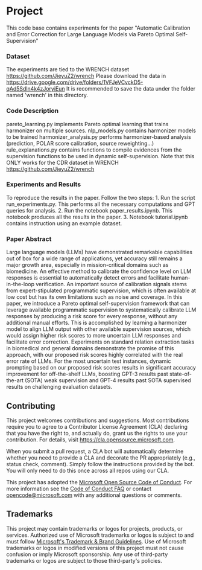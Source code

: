 # Project

This code base contains experiments for the paper "Automatic Calibration and Error Correction for Large Language Models via Pareto Optimal Self-Supervision"

### Dataset
The experiments are tied to the WRENCH dataset https://github.com/JieyuZ2/wrench
Please download the data in https://drive.google.com/drive/folders/1VFJeVCvckD5-qAd5Sdln4k4zJoryiEun 
It is recommended to save the data under the folder named 'wrench' in this directory.


### Code Description
pareto_learning.py implements Pareto optimal learning that trains harmonizer on multiple sources.
nlp_models.py contains harmonizer models to be trained
harmonizer_analysis.py performs harmonizer-based analysis (prediction, POLAR score calibration, source reweighting...)
rule_explanations.py contains functions to compile evidences from the supervision functions to be used in dynamic self-supervision.
                    Note that this ONLY works for the CDR dataset in WRENCH https://github.com/JieyuZ2/wrench


### Experiments and Results
To reproduce the results in the paper. Follow the two steps:
    1. Run the script run_experiments.py. This performs all the necessary computations and GPT queries for analysis.
    2. Run the notebook paper_results.ipynb. This notebook produces all the results in the paper.
    3. Notebook tutorial.ipynb contains instruction using an example dataset.


### Paper Abstract
Large language models (LLMs) have demonstrated remarkable capabilities out of box for a wide range of applications, yet accuracy still remains a major growth area, especially in mission-critical domains such as biomedicine. An effective method to calibrate the confidence level on LLM responses is essential to automatically detect errors and facilitate human-in-the-loop verification. An important source of calibration signals stems from expert-stipulated programmatic supervision, which is often available at low cost but has its own limitations such as noise and coverage. In this paper, we introduce a Pareto optimal self-supervision framework that can leverage available programmatic supervision to systematically calibrate LLM responses by producing a risk score for every response, without any additional manual efforts. This is accomplished by learning a harmonizer model to align LLM output with other available supervision sources, which would assign higher risk scores to more uncertain LLM responses and facilitate error correction. Experiments on standard relation extraction tasks in biomedical and general domains demonstrate the promise of this approach, with our proposed risk scores highly correlated with the real error rate of LLMs. For the most uncertain test instances, dynamic prompting based on our proposed risk scores results in significant accuracy improvement for off-the-shelf LLMs, boosting GPT-3 results past state-of-the-art (SOTA) weak supervision and GPT-4 results past SOTA supervised results on challenging evaluation datasets.

## Contributing

This project welcomes contributions and suggestions.  Most contributions require you to agree to a
Contributor License Agreement (CLA) declaring that you have the right to, and actually do, grant us
the rights to use your contribution. For details, visit https://cla.opensource.microsoft.com.

When you submit a pull request, a CLA bot will automatically determine whether you need to provide
a CLA and decorate the PR appropriately (e.g., status check, comment). Simply follow the instructions
provided by the bot. You will only need to do this once across all repos using our CLA.

This project has adopted the [Microsoft Open Source Code of Conduct](https://opensource.microsoft.com/codeofconduct/).
For more information see the [Code of Conduct FAQ](https://opensource.microsoft.com/codeofconduct/faq/) or
contact [opencode@microsoft.com](mailto:opencode@microsoft.com) with any additional questions or comments.

## Trademarks

This project may contain trademarks or logos for projects, products, or services. Authorized use of Microsoft 
trademarks or logos is subject to and must follow 
[Microsoft's Trademark & Brand Guidelines](https://www.microsoft.com/en-us/legal/intellectualproperty/trademarks/usage/general).
Use of Microsoft trademarks or logos in modified versions of this project must not cause confusion or imply Microsoft sponsorship.
Any use of third-party trademarks or logos are subject to those third-party's policies.
